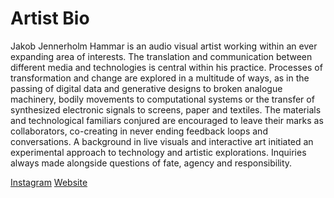 # Artist Bio

Jakob Jennerholm Hammar is an audio visual artist working within an ever
expanding area of interests. The translation and communication between
different media and technologies is central within his practice. Processes of
transformation and change are explored in a multitude of ways, as in the
passing of digital data and generative designs to broken analogue machinery,
bodily movements to computational systems or the transfer of synthesized
electronic signals to screens, paper and textiles. The materials and
technological familiars conjured are encouraged to leave their marks as
collaborators, co-creating in never ending feedback loops and conversations.
A background in live visuals and interactive art initiated an experimental
approach to technology and artistic explorations. Inquiries always made
alongside questions of fate, agency and responsibility.

[Instagram](https://www.instagram.com/knoegle/)
[Website](https://www.jennerholmhammar.info)